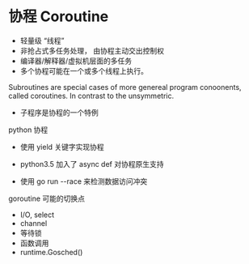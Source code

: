 # 协程 Coroutine

- 轻量级 “线程”
- 非抢占式多任务处理， 由协程主动交出控制权
- 编译器/解释器/虚拟机层面的多任务
- 多个协程可能在一个或多个线程上执行。

Subroutines are special cases of more genereal program conoonents, called coroutines. In contrast to the unsymmetric.

- 子程序是协程的一个特例

python 协程

- 使用 yield 关键字实现协程
- python3.5 加入了 async def 对协程原生支持

- 使用 go run --race 来检测数据访问冲突

goroutine 可能的切换点

- I/O, select
- channel
- 等待锁
- 函数调用
- runtime.Gosched()
